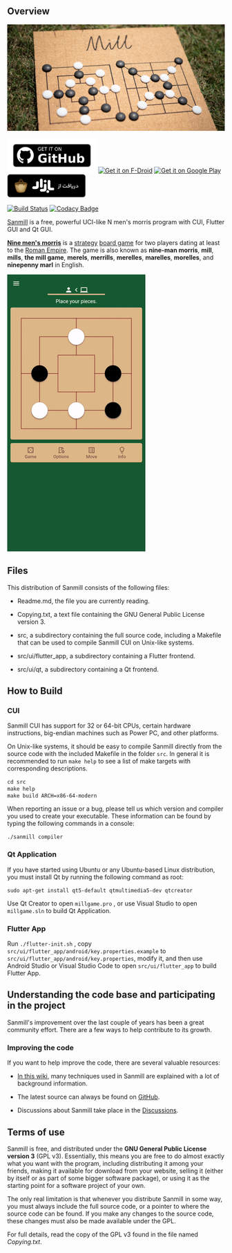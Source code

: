 ## Overview

[![YouTube](fastlane/metadata/android/en-US/images/featureGraphic.png)](https://www.youtube.com/channel/UCbGKXwhh1DkuINyZw05kyHw/featured)

<a href="https://f-droid.org/packages/com.calcitem.sanmill/" target="_blank">
<img src="src/ui/flutter_app/assets/badges/get-it-on-github.png" alt="Get it on GitHub" height="80"/></a>

<a href="https://github.com/calcitem/Sanmill/actions/workflows/flutter.yml?query=branch%3Amaster+is%3Asuccess+event%3Apush" target="_blank">
<img src="https://f-droid.org/badge/get-it-on.png" alt="Get it on F-Droid" height="80"/></a>

<a href="https://play.google.com/store/apps/details?id=com.calcitem.sanmill" target="_blank">
<img src="https://play.google.com/intl/en_us/badges/images/generic/en-play-badge.png" alt="Get it on Google Play" height="80"/></a>

<a href="https://cafebazaar.ir/app/com.calcitem.sanmill" target="_blank">
<img src="src/ui/flutter_app/assets/badges/get-it-on-cafebazaar.png" alt="Get it on GitHub" height="54"/></a>

[![Build Status](https://ci.appveyor.com/api/projects/status/github/Calcitem/Sanmill?branch=master&svg=true)](https://ci.appveyor.com/project/Calcitem/Sanmill/branch/master)
[![Codacy Badge](https://api.codacy.com/project/badge/Grade/a09e5b5ab4f04b1585acb478af0bd593)](https://app.codacy.com/manual/calcitem/Sanmill?utm_source=github.com&utm_medium=referral&utm_content=calcitem/Sanmill&utm_campaign=Badge_Grade_Settings)

[Sanmill](https://github.com/calcitem/Sanmill) is a free, powerful UCI-like N men's morris program with CUI, Flutter GUI and Qt GUI.

[**Nine men's morris**](https://en.wikipedia.org/wiki/Nine_men%27s_morris) is a [strategy](https://en.wikipedia.org/wiki/Abstract_strategy_game) [board game](https://en.wikipedia.org/wiki/Board_games) for two players dating at least to the [Roman Empire](https://en.wikipedia.org/wiki/Roman_Empire). The game is also known as **nine-man morris**, **mill**, **mills**, **the mill game**, **merels**, **merrills**, **merelles**, **marelles**, **morelles**, and **ninepenny marl** in English.

![image](https://github.com/calcitem/calcitem/raw/master/Sanmill/res/sanmill.gif)

## Files

This distribution of Sanmill consists of the following files:

* Readme.md, the file you are currently reading.

* Copying.txt, a text file containing the GNU General Public License version 3.

* src, a subdirectory containing the full source code, including a Makefile that can be used to compile Sanmill CUI on Unix-like systems.

* src/ui/flutter_app, a subdirectory containing a Flutter frontend.

* src/ui/qt, a subdirectory containing a Qt frontend.

## How to Build

### CUI

Sanmill CUI has support for 32 or 64-bit CPUs, certain hardware instructions, big-endian machines such as Power PC, and other platforms.

On Unix-like systems, it should be easy to compile Sanmill directly from the source code with the included Makefile in the folder `src`. In general it is recommended to run `make help` to see a list of make targets with corresponding descriptions.

```shell
cd src
make help
make build ARCH=x86-64-modern
```

When reporting an issue or a bug, please tell us which version and compiler you used to create your executable. These information can be found by typing the following commands in a console:

```shell
./sanmill compiler
```

### Qt Application

If you have started using Ubuntu or any Ubuntu-based Linux distribution, you must install Qt by running the following command as root:

```shell
sudo apt-get install qt5-default qtmultimedia5-dev qtcreator
```

Use Qt Creator to open `millgame.pro` , or use Visual Studio to open `millgame.sln` to build Qt Application.

### Flutter App

Run `./flutter-init.sh` , copy `src/ui/flutter_app/android/key.properties.example` to `src/ui/flutter_app/android/key.properties`, modify it, and then use Android Studio or  Visual Studio Code to open `src/ui/flutter_app` to build Flutter App.

## Understanding the code base and participating in the project

Sanmill's improvement over the last couple of years has been a great community effort. There are a few ways to help contribute to its growth.

### Improving the code

If you want to help improve the code, there are several valuable resources:

* [In this wiki,](https://github.com/calcitem/Sanmill/wiki) many techniques used in Sanmill are explained with a lot of background information.

* The latest source can always be found on [GitHub](https://github.com/calcitem/Sanmill).

* Discussions about Sanmill take place in the [Discussions](https://github.com/calcitem/Sanmill/discussions).

## Terms of use

Sanmill is free, and distributed under the **GNU General Public License version 3**
(GPL v3). Essentially, this means you are free to do almost exactly
what you want with the program, including distributing it among your
friends, making it available for download from your website, selling
it (either by itself or as part of some bigger software package), or
using it as the starting point for a software project of your own.

The only real limitation is that whenever you distribute Sanmill in
some way, you must always include the full source code, or a pointer
to where the source code can be found. If you make any changes to the
source code, these changes must also be made available under the GPL.

For full details, read the copy of the GPL v3 found in the file named
*Copying.txt*.

